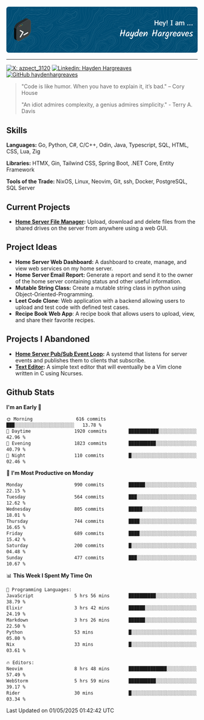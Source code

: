 ![Hayden Hargreaves](./assets/github-header-image.png)

<hr>

[![X: azpect_3120](https://img.shields.io/twitter/follow/azpect_3120?style=social)](https://x.com/azpect_3120)
[![Linkedin: Hayden Hargreaves](https://img.shields.io/badge/-Hayden%20Hargreaves-blue?style=flat-square&logo=Linkedin&logoColor=white&link=https://www.linkedin.com/in/hayden-hargreaves-37b2802a4/)](https://www.linkedin.com/in/hayden-hargreaves-37b2802a4/)
[![GitHub haydenhargreaves](https://img.shields.io/github/followers/haydenhargreaves?label=follow&style=social)](https://github.com/haydenhargreaves)

> "Code is like humor. When you have to explain it, it’s bad." – Cory House
> 
> "An idiot admires complexity, a genius admires simplicity." - Terry A. Davis

## Skills
**Languages:** Go, Python, C#, C/C++, Odin, Java, Typescript, SQL, HTML, CSS, Lua, Zig

**Libraries:** HTMX, Gin, Tailwind CSS, Spring Boot, .NET Core, Entity Framework

**Tools of the Trade:** NixOS, Linux, Neovim, Git, ssh, Docker, PostgreSQL, SQL Server


## Current Projects 
- **[Home Server File Manager](https://github.com/haydenhargreaves/ServerFileManager):** Upload, download and delete files from the shared drives on the server from anywhere using a web GUI.


## Project Ideas
- **Home Server Web Dashboard:** A dashboard to create, manage, and view web services on my home server.
- **Home Server Email Report:** Generate a report and send it to the owner of the home server containing status and other useful information.
- **Mutable String Class:** Create a mutable string class in python using Object-Oriented-Programming.
- **Leet Code Clone**: Web application with a backend allowing users to upload and test code with defined test cases.
- **Recipe Book Web App**: A recipe book that allows users to upload, view, and share their favorite recipes.

## Projects I Abandoned 
- **[Home Server Pub/Sub Event Loop](https://github.com/haydenhargreaves/TCPNotificationManager):** A systemd that listens for server events and publishes them to clients that subscribe.
- **[Text Editor](https://github.com/haydenhargreaves/TextEditor):** A simple text editor that will eventually be a Vim clone written in C using Ncurses.



## Github Stats

<!--START_SECTION:waka-->
**I'm an Early 🐤** 

```text
🌞 Morning                616 commits         ███░░░░░░░░░░░░░░░░░░░░░░   13.78 % 
🌆 Daytime                1920 commits        ███████████░░░░░░░░░░░░░░   42.96 % 
🌃 Evening                1823 commits        ██████████░░░░░░░░░░░░░░░   40.79 % 
🌙 Night                  110 commits         █░░░░░░░░░░░░░░░░░░░░░░░░   02.46 % 
```
📅 **I'm Most Productive on Monday** 

```text
Monday                   990 commits         ██████░░░░░░░░░░░░░░░░░░░   22.15 % 
Tuesday                  564 commits         ███░░░░░░░░░░░░░░░░░░░░░░   12.62 % 
Wednesday                805 commits         █████░░░░░░░░░░░░░░░░░░░░   18.01 % 
Thursday                 744 commits         ████░░░░░░░░░░░░░░░░░░░░░   16.65 % 
Friday                   689 commits         ████░░░░░░░░░░░░░░░░░░░░░   15.42 % 
Saturday                 200 commits         █░░░░░░░░░░░░░░░░░░░░░░░░   04.48 % 
Sunday                   477 commits         ███░░░░░░░░░░░░░░░░░░░░░░   10.67 % 
```


📊 **This Week I Spent My Time On** 

```text
💬 Programming Languages: 
JavaScript               5 hrs 56 mins       ██████████░░░░░░░░░░░░░░░   38.79 % 
Elixir                   3 hrs 42 mins       ██████░░░░░░░░░░░░░░░░░░░   24.19 % 
Markdown                 3 hrs 26 mins       ██████░░░░░░░░░░░░░░░░░░░   22.50 % 
Python                   53 mins             █░░░░░░░░░░░░░░░░░░░░░░░░   05.80 % 
Nix                      33 mins             █░░░░░░░░░░░░░░░░░░░░░░░░   03.61 % 

🔥 Editors: 
Neovim                   8 hrs 48 mins       ██████████████░░░░░░░░░░░   57.49 % 
WebStorm                 5 hrs 59 mins       ██████████░░░░░░░░░░░░░░░   39.17 % 
Rider                    30 mins             █░░░░░░░░░░░░░░░░░░░░░░░░   03.34 % 
```


 Last Updated on 01/05/2025 01:42:42 UTC
<!--END_SECTION:waka-->
